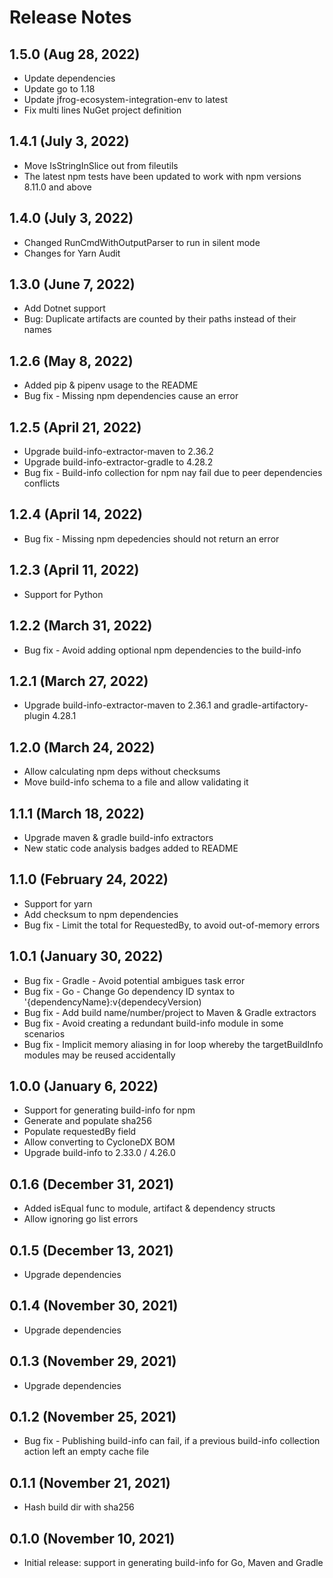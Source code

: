 # Release Notes
## 1.5.0 (Aug 28, 2022)
- Update dependencies
- Update go to 1.18
- Update jfrog-ecosystem-integration-env to latest
- Fix multi lines NuGet project definition

## 1.4.1 (July 3, 2022)
- Move IsStringInSlice out from fileutils
- The latest npm tests have been updated to work with npm versions 8.11.0 and above

## 1.4.0 (July 3, 2022)
- Changed RunCmdWithOutputParser to run in silent mode
- Changes for Yarn Audit

## 1.3.0 (June 7, 2022)
- Add Dotnet support
- Bug: Duplicate artifacts are counted by their paths instead of their names

## 1.2.6 (May 8, 2022)
- Added pip & pipenv usage to the README
- Bug fix - Missing npm dependencies cause an error

## 1.2.5 (April 21, 2022)
- Upgrade build-info-extractor-maven to 2.36.2
- Upgrade build-info-extractor-gradle to 4.28.2 
- Bug fix - Build-info collection for npm nay fail due to peer dependencies conflicts

## 1.2.4 (April 14, 2022)
- Bug fix - Missing npm depedencies should not return an error

## 1.2.3 (April 11, 2022)
- Support for Python

## 1.2.2 (March 31, 2022)
- Bug fix - Avoid adding optional npm dependencies to the build-info

## 1.2.1 (March 27, 2022)
- Upgrade build-info-extractor-maven to 2.36.1 and gradle-artifactory-plugin 4.28.1 

## 1.2.0 (March 24, 2022)
- Allow calculating npm deps without checksums
- Move build-info schema to a file and allow validating it

## 1.1.1 (March 18, 2022)
- Upgrade maven & gradle build-info extractors
- New static code analysis badges added to README

## 1.1.0 (February 24, 2022)
- Support for yarn
- Add checksum to npm dependencies
- Bug fix - Limit the total for RequestedBy, to avoid out-of-memory errors

## 1.0.1 (January 30, 2022)
- Bug fix - Gradle - Avoid potential ambigues task error
- Bug fix - Go - Change Go dependency ID syntax to '{dependencyName}:v{dependecyVersion)
- Bug fix - Add build name/number/project to Maven & Gradle extractors
- Bug fix - Avoid creating a redundant build-info module in some scenarios
- Bug fix - Implicit memory aliasing in for loop whereby the targetBuildInfo modules may be reused accidentally

## 1.0.0 (January 6, 2022)
- Support for generating build-info for npm
- Generate and populate sha256
- Populate requestedBy field
- Allow converting to CycloneDX BOM
- Upgrade build-info to 2.33.0 / 4.26.0

## 0.1.6 (December 31, 2021)
- Added isEqual func to module, artifact & dependency structs
- Allow ignoring go list errors

## 0.1.5 (December 13, 2021)
- Upgrade dependencies

## 0.1.4 (November 30, 2021)
- Upgrade dependencies

## 0.1.3 (November 29, 2021)
- Upgrade dependencies

## 0.1.2 (November 25, 2021)
- Bug fix - Publishing build-info can fail, if a previous build-info collection action left an empty cache file

## 0.1.1 (November 21, 2021)
- Hash build dir with sha256

## 0.1.0 (November 10, 2021)
- Initial release: support in generating build-info for Go, Maven and Gradle
